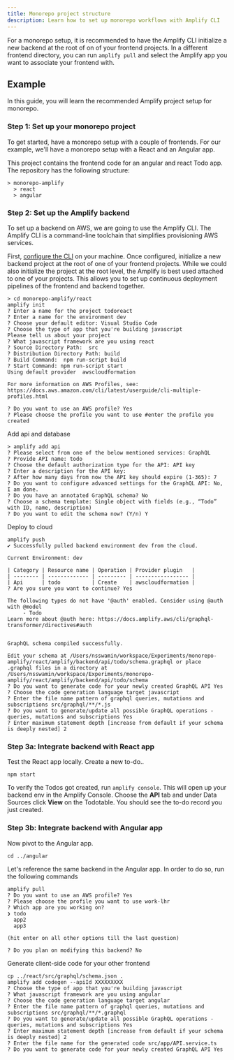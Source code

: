```yaml
---
title: Monorepo project structure
description: Learn how to set up monorepo workflows with Amplify CLI
---
```


For a monorepo setup, it is recommended to have the Amplify CLI initialize a new backend at the root of on of your frontend projects. In a different frontend directory, you can run `amplify pull` and select the Amplify app you want to associate your frontend with. 

## Example
In this guide, you will learn the recommended Amplify project setup for monorepo.

### Step 1: Set up your monorepo project

To get started, have a monorepo setup with a couple of frontends. For our example, we'll have a monorepo setup with a React and an Angular app.

This project contains the frontend code for an angular and react Todo app. The repository has the following structure:
```
> monorepo-amplify
  > react
  > angular
```

### Step 2: Set up the Amplify backend

To set up a backend on AWS, we are going to use the Amplify CLI. The Amplify CLI is a command-line toolchain that simplifies provisioning AWS services. 

<inline-fragment src="~/fragments/cli-install-block.md"></inline-fragment>

First, [configure the CLI](~/cli/start/install.md#configure-the-amplify-cli) on your machine. Once configured, initialize a new backend project at the root of one of your frontend projects. While we could also initialize the project at the root level, the Amplify is best used attached to one of your projects. This allows you to set up continuous deployment pipelines of the frontend and backend together.

```
> cd monorepo-amplify/react
amplify init
? Enter a name for the project todoreact
? Enter a name for the environment dev
? Choose your default editor: Visual Studio Code
? Choose the type of app that you're building javascript
Please tell us about your project
? What javascript framework are you using react
? Source Directory Path:  src
? Distribution Directory Path: build
? Build Command:  npm run-script build
? Start Command: npm run-script start
Using default provider  awscloudformation

For more information on AWS Profiles, see:
https://docs.aws.amazon.com/cli/latest/userguide/cli-multiple-profiles.html

? Do you want to use an AWS profile? Yes
? Please choose the profile you want to use #enter the profile you created
```

Add api and database
```
> amplify add api
? Please select from one of the below mentioned services: GraphQL
? Provide API name: todo
? Choose the default authorization type for the API: API key
? Enter a description for the API key: 
? After how many days from now the API key should expire (1-365): 7
? Do you want to configure advanced settings for the GraphQL API: No, I am done.
? Do you have an annotated GraphQL schema? No
? Choose a schema template: Single object with fields (e.g., “Todo” with ID, name, description)
? Do you want to edit the schema now? (Y/n) Y
```

Deploy to cloud
```
amplify push
✔ Successfully pulled backend environment dev from the cloud.

Current Environment: dev

| Category | Resource name | Operation | Provider plugin   |
| -------- | ------------- | --------- | ----------------- |
| Api      | todo          | Create    | awscloudformation |
? Are you sure you want to continue? Yes

The following types do not have '@auth' enabled. Consider using @auth with @model
	 - Todo
Learn more about @auth here: https://docs.amplify.aws/cli/graphql-transformer/directives#auth


GraphQL schema compiled successfully.

Edit your schema at /Users/nsswamin/workspace/Experiments/monorepo-amplify/react/amplify/backend/api/todo/schema.graphql or place .graphql files in a directory at /Users/nsswamin/workspace/Experiments/monorepo-amplify/react/amplify/backend/api/todo/schema
? Do you want to generate code for your newly created GraphQL API Yes
? Choose the code generation language target javascript
? Enter the file name pattern of graphql queries, mutations and subscriptions src/graphql/**/*.js
? Do you want to generate/update all possible GraphQL operations - queries, mutations and subscriptions Yes
? Enter maximum statement depth [increase from default if your schema is deeply nested] 2
```

### Step 3a: Integrate backend with React app

Test the React app locally. Create a new to-do..
```
npm start
```

To verify the Todos got created, run `amplify console`. This will open up your backend env in the Amplify Console. Choose the **API** tab and under Data Sources click **View** on the Todotable. You should see the to-do record you just created.

### Step 3b: Integrate backend with Angular app

Now pivot to the Angular app.
```
cd ../angular
```

Let's reference the same backend in the Angular app. In order to do so, run the following commands
```
amplify pull
? Do you want to use an AWS profile? Yes
? Please choose the profile you want to use work-lhr
? Which app are you working on? 
❯ todo 
  app2
  app3

(hit enter on all other options till the last question)

? Do you plan on modifying this backend? No
```

Generate client-side code for your other frontend

```
cp ../react/src/graphql/schema.json .
amplify add codegen --apiId XXXXXXXXX
? Choose the type of app that you're building javascript
? What javascript framework are you using angular
? Choose the code generation language target angular
? Enter the file name pattern of graphql queries, mutations and subscriptions src/graphql/**/*.graphql
? Do you want to generate/update all possible GraphQL operations - queries, mutations and subscriptions Yes
? Enter maximum statement depth [increase from default if your schema is deeply nested] 2
? Enter the file name for the generated code src/app/API.service.ts
? Do you want to generate code for your newly created GraphQL API Yes
```
